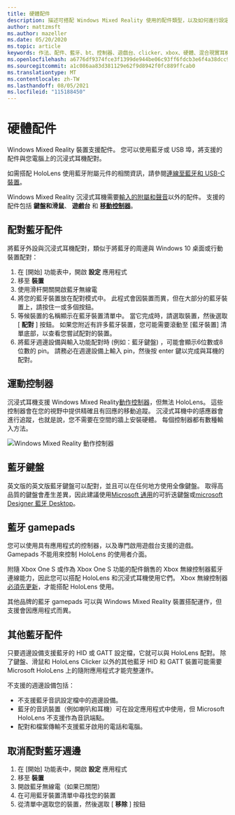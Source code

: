 ```yaml
---
title: 硬體配件
description: 描述可搭配 Windows Mixed Reality 使用的配件類型，以及如何進行設定。
author: mattzmsft
ms.author: mazeller
ms.date: 05/20/2020
ms.topic: article
keywords: 作法、配件、藍牙、bt、控制器、遊戲台、clicker、xbox、硬體、混合現實耳機、windows mixed reality 耳機、虛擬實境耳機、移動控制器
ms.openlocfilehash: a6776df9374fce3f1399de944be06c93ff6fdcb3e6f4a38dcc92453556857376
ms.sourcegitcommit: a1c086aa83d381129e62f9d8942f0fc889ffcab0
ms.translationtype: MT
ms.contentlocale: zh-TW
ms.lasthandoff: 08/05/2021
ms.locfileid: "115188450"
---
```

# <a name="hardware-accessories"></a>硬體配件

Windows Mixed Reality 裝置支援配件。 您可以使用藍牙或 USB 埠，將支援的配件與您電腦上的沉浸式耳機配對。

如需搭配 HoloLens 使用藍牙附屬元件的相關資訊，請參閱[連線至藍牙和 USB-C 裝置](/hololens/hololens-connect-devices)。

Windows Mixed Reality 沉浸式耳機需要[輸入的附屬和](../design/gaze-and-commit.md)[聲音](../design/voice-input.md)以外的配件。 支援的配件包括 **鍵盤和滑鼠**、 **遊戲台** 和 **[移動控制器](../design/motion-controllers.md)**。

## <a name="pairing-bluetooth-accessories"></a>配對藍牙配件

將藍牙外設與沉浸式耳機配對，類似于將藍牙的周邊與 Windows 10 桌面或行動裝置配對：

1. 在 [開始] 功能表中，開啟 **設定** 應用程式
2. 移至 **裝置**
3. 使用滑杆開關開啟藍牙無線電
4. 將您的藍牙裝置放在配對模式中。 此程式會因裝置而異，但在大部分的藍牙裝置上，請按住一或多個按鈕。
5. 等候裝置的名稱顯示在藍牙裝置清單中。 當它完成時，請選取裝置，然後選取 [ **配對** ] 按鈕。 如果您附近有許多藍牙裝置，您可能需要滾動至 [藍牙裝置] 清單底部，以查看您嘗試配對的裝置。
6. 將藍牙週邊設備與輸入功能配對時 (例如：藍牙鍵盤) ，可能會顯示6位數或8位數的 pin。 請務必在週邊設備上輸入 pin，然後按 enter 鍵以完成與耳機的配對。

## <a name="motion-controllers"></a>運動控制器

沉浸式耳機支援 Windows Mixed Reality[動作控制器](../design/motion-controllers.md)，但無法 HoloLens。 這些控制器會在您的視野中提供精確且有回應的移動追蹤。 沉浸式耳機中的感應器會進行追蹤，也就是說，您不需要在空間的牆上安裝硬體。 每個控制器都有數種輸入方法。

![Windows Mixed Reality 動作控制器](../design/images/winmr-ck-1080x1080-350px.jpg)

## <a name="bluetooth-keyboards"></a>藍牙鍵盤

英文版的英文版藍牙鍵盤可以配對，並且可以在任何地方使用全像鍵盤。 取得高品質的鍵盤會產生差異，因此建議使用[Microsoft 通用](https://www.microsoft.com/accessories/products/keyboards/universal-foldable-keyboard/gu5-00001)的可折迭鍵盤或[microsoft Designer 藍牙 Desktop](https://www.microsoft.com/accessories/products/keyboards/designer-bluetooth-desktop/7n9-00001)。

## <a name="bluetooth-gamepads"></a>藍牙 gamepads

您可以使用具有應用程式的控制器，以及專門啟用遊戲台支援的遊戲。 Gamepads 不能用來控制 HoloLens 的使用者介面。

附隨 Xbox One S 或作為 Xbox One S 功能的配件銷售的 Xbox 無線控制器藍牙連線能力，因此您可以搭配 HoloLens 和沉浸式耳機使用它們。 Xbox 無線控制器[必須先更新](https://support.xbox.com/xbox-one/accessories/update-controller-for-stereo-headset-adapter)，才能搭配 HoloLens 使用。

其他品牌的藍牙 gamepads 可以與 Windows Mixed Reality 裝置搭配運作，但支援會因應用程式而異。

## <a name="other-bluetooth-accessories"></a>其他藍牙配件

只要週邊設備支援藍牙的 HID 或 GATT 設定檔，它就可以與 HoloLens 配對。 除了鍵盤、滑鼠和 HoloLens Clicker 以外的其他藍牙 HID 和 GATT 裝置可能需要 Microsoft HoloLens 上的隨附應用程式才能完整運作。

不支援的週邊設備包括：

* 不支援藍牙音訊設定檔中的週邊設備。
* 藍牙的音訊裝置（例如喇叭和耳機）可在設定應用程式中使用，但 Microsoft HoloLens 不支援作為音訊端點。
* 配對和檔案傳輸不支援藍牙啟用的電話和電腦。

## <a name="unpairing-a-bluetooth-peripheral"></a>取消配對藍牙週邊

1. 在 [開始] 功能表中，開啟 **設定** 應用程式
2. 移至 **裝置**
3. 開啟藍牙無線電（如果已關閉）
4. 在可用藍牙裝置清單中尋找您的裝置
5. 從清單中選取您的裝置，然後選取 [ **移除** ] 按鈕
